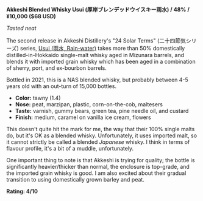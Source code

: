 **Akkeshi Blended Whisky Usui (厚岸ブレンデッドウイスキー雨水) / 48% / ¥10,000 ($68 USD)**

*Tasted neat*

The second release in Akkeshi Distillery's "24 Solar Terms" (二十四節気シリーズ) series, [Usui (雨水, Rain-water)](http://akkeshi-distillery.com/brand/products.html#usui) takes more than 50% domestically distilled-in-Hokkaido single-malt whisky aged in Mizunara barrels, and blends it with imported grain whisky which has been aged in a combination of sherry, port, and ex-bourbon barrels.

Bottled in 2021, this is a NAS blended whisky, but probably between 4-5 years old with an out-turn of 15,000 bottles.

* **Color:** tawny (1.4)
* **Nose:** peat, marzipan, plastic, corn-on-the-cob, maltesers 
* **Taste:** varnish, gummy bears, green tea, pine needle oil, and custard
* **Finish:** medium, caramel on vanilla ice cream, flowers

This doesn't quite hit the mark for me, the way that their 100% single malts do, but it's OK as a blended whisky.  Unfortunately, it uses imported malt, so it cannot strictly be called a blended *Japanese* whisky.  I think in terms of flavour profile, it's a bit of a muddle, unfortunately.

One important thing to note is that Akkeshi is trying for quality; the bottle is significantly heavier/thicker than normal, the enclosure is top-grade, and the imported grain whisky is good.  I am also excited about their gradual transition to using domestically grown barley and peat.

**Rating: 4/10**
